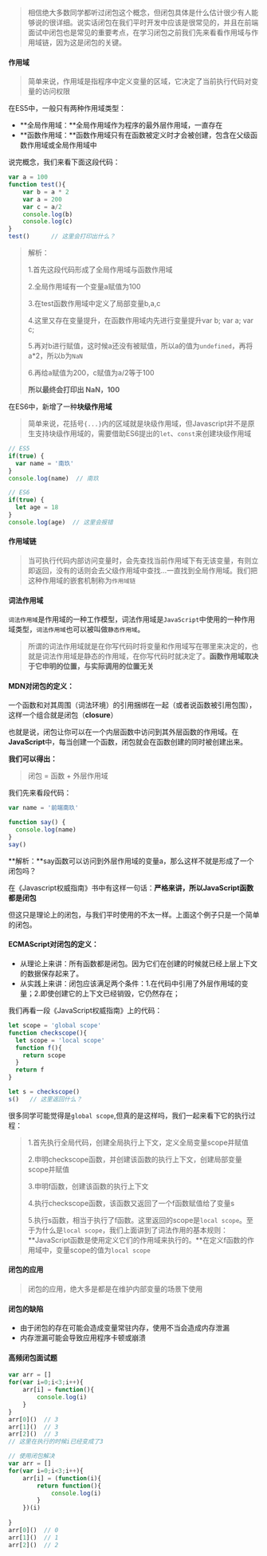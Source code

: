 > 相信绝大多数同学都听过闭包这个概念，但闭包具体是什么估计很少有人能够说的很详细。说实话闭包在我们平时开发中应该是很常见的，并且在前端面试中闭包也是常见的重要考点，在学习闭包之前我们先来看看作用域与作用域链，因为这是闭包的关键。

#### 作用域

> 简单来说，作用域是指程序中定义变量的区域，它决定了当前执行代码对变量的访问权限

在ES5中，一般只有两种作用域类型：

- **全局作用域：**全局作用域作为程序的最外层作用域，一直存在
- **函数作用域：**函数作用域只有在函数被定义时才会被创建，包含在父级函数作用域或全局作用域中

说完概念，我们来看下面这段代码：

```js
var a = 100
function test(){
    var b = a * 2
    var a = 200
    var c = a/2
    console.log(b)
    console.log(c)
}
test()      // 这里会打印出什么？
```

> 解析：
>
> 1.首先这段代码形成了全局作用域与函数作用域
>
> 2.全局作用域有一个变量a赋值为100
>
> 3.在test函数作用域中定义了局部变量b,a,c
>
> 4.这里又存在变量提升，在函数作用域内先进行变量提升var b; var a; var c;
>
> 5.再对b进行赋值，这时候a还没有被赋值，所以a的值为`undefined`，再将a*2，所以b为`NaN`
>
> 6.再给a赋值为200，c赋值为a/2等于100
>
> **所以最终会打印出 NaN，100**

在ES6中，新增了一种**块级作用域**

> 简单来说，花括号`{...}`内的区域就是块级作用域，但Javascript并不是原生支持块级作用域的，需要借助ES6提出的`let`、`const`来创建块级作用域

```js
// ES5
if(true) {
  var name = '南玖'
}
console.log(name)  // 南玖

// ES6
if(true) {
  let age = 18
}
console.log(age)  // 这里会报错
```

#### 作用域链

> 当可执行代码内部访问变量时，会先查找当前作用域下有无该变量，有则立即返回，没有的话则会去父级作用域中查找...一直找到全局作用域。我们把这种作用域的嵌套机制称为`作用域链`

#### 词法作用域

`词法作用域`是作用域的一种工作模型，词法作用域是`JavaScript`中使用的一种作用域类型，`词法作用域`也可以被叫做`静态作用域`。

> 所谓的词法作用域就是在你写代码时将变量和作用域写在哪里来决定的，也就是词法作用域是静态的作用域，在你写代码时就决定了。**函数作用域取决于它申明的位置，与实际调用的位置无关**

#### MDN对闭包的定义：

一个函数和对其周围（词法环境）的引用捆绑在一起（或者说函数被引用包围），这样一个组合就是闭包（**closure**）

也就是说，闭包让你可以在一个内层函数中访问到其外层函数的作用域。在**JavaScript**中，每当创建一个函数，闭包就会在函数创建的同时被创建出来。

**我们可以得出：**

> 闭包 = 函数 + 外层作用域

我们先来看段代码：

```js
var name = '前端南玖'

function say() {
  console.log(name)
}
say()
```

**解析：**say函数可以访问到外层作用域的变量a，那么这样不就是形成了一个闭包吗？

在《Javascript权威指南》书中有这样一句话：**严格来讲，所以JavaScript函数都是闭包**

但这只是理论上的闭包，与我们平时使用的不太一样。上面这个例子只是一个简单的闭包。

#### ECMAScript对闭包的定义：

- 从理论上来讲：所有函数都是闭包。因为它们在创建的时候就已经上层上下文的数据保存起来了。
- 从实践上来讲：闭包应该满足两个条件：1.在代码中引用了外层作用域的变量；2.即使创建它的上下文已经销毁，它仍然存在；

我们再看一段《JavaScript权威指南》上的代码：

```js
let scope = 'global scope'
function checkscope(){
  let scope = 'local scope'
  function f(){
    return scope
  }
  return f
}

let s = checkscope()   
s()   // 这里返回什么？
```

很多同学可能觉得是`global scope`,但真的是这样吗，我们一起来看下它的执行过程：

> 1.首先执行全局代码，创建全局执行上下文，定义全局变量scope并赋值
>
> 2.申明checkscope函数，并创建该函数的执行上下文，创建局部变量scope并赋值
>
> 3.申明f函数，创建该函数的执行上下文
>
> 4.执行checkscope函数，该函数又返回了一个f函数赋值给了变量s
>
> 5.执行s函数，相当于执行了f函数。这里返回的scope是`local scope`。至于为什么是`local scope`，我们上面讲到了词法作用的基本规则：**JavaScript函数是使用定义它们的作用域来执行的。**在定义f函数的作用域中，变量scope的值为`local scope`

#### 闭包的应用

> 闭包的应用，绝大多是都是在维护内部变量的场景下使用

#### 闭包的缺陷

- 由于闭包的存在可能会造成变量常驻内存，使用不当会造成内存泄漏
- 内存泄漏可能会导致应用程序卡顿或崩溃

#### 高频闭包面试题

```js
var arr = []
for(var i=0;i<3;i++){
    arr[i] = function(){
        console.log(i)
    } 
}
arr[0]()  // 3
arr[1]()  // 3
arr[2]()  // 3
// 这里在执行的时候i已经变成了3

// 使用闭包解决
var arr = []
for(var i=0;i<3;i++){
    arr[i] = (function(i){
        return function(){
            console.log(i)
        } 
    })(i)
    
}
arr[0]()  // 0
arr[1]()  // 1
arr[2]()  // 2
```

